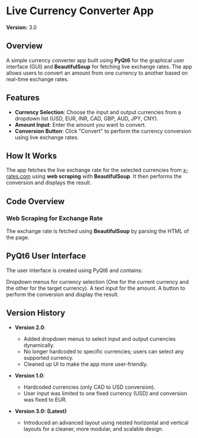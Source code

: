 # Live Currency Converter App


**Version:** 3.0  

## Overview
A simple currency converter app built using **PyQt6** for the graphical user interface (GUI) and **BeautifulSoup** for fetching live exchange rates. The app allows users to convert an amount from one currency to another based on real-time exchange rates.

## Features
- **Currency Selection**: Choose the input and output currencies from a dropdown list (USD, EUR, INR, CAD, GBP, AUD, JPY, CNY).
- **Amount Input**: Enter the amount you want to convert.
- **Conversion Button**: Click "Convert" to perform the currency conversion using live exchange rates.

## How It Works
The app fetches the live exchange rate for the selected currencies from [x-rates.com](https://www.x-rates.com) using **web scraping** with **BeautifulSoup**. It then performs the conversion and displays the result.

## Code Overview

### Web Scraping for Exchange Rate
The exchange rate is fetched using **BeautifulSoup** by parsing the HTML of the page.

## PyQt6 User Interface
The user interface is created using PyQt6 and contains:

Dropdown menus for currency selection (One for the current currency and the other for the target currency).
A text input for the amount.
A button to perform the conversion and display the result.

## Version History
- **Version 2.0**: 
  - Added dropdown menus to select input and output currencies dynamically.
  - No longer hardcoded to specific currencies; users can select any supported currency.
  - Cleaned up UI to make the app more user-friendly.
  
- **Version 1.0**: 
  - Hardcoded currencies (only CAD to USD conversion).
  - User input was limited to one fixed currency (USD) and conversion was fixed to EUR.

- **Version 3.0: (Latest)**
  - Introduced an advanced layout using nested horizontal and vertical layouts for a cleaner, more modular, and scalable design.
